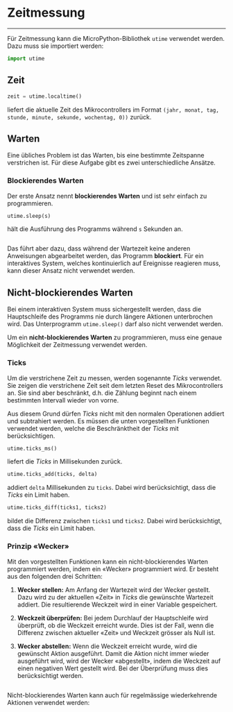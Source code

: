 # Zeitmessung
---

Für Zeitmessung kann die MicroPython-Bibliothek `utime` verwendet werden. Dazu muss sie importiert werden:

``` python
import utime
```

## Zeit

~~~ python
zeit = utime.localtime()
~~~
liefert die aktuelle Zeit des Mikrocontrollers im Format `(jahr, monat, tag, stunde, minute, sekunde, wochentag, 0))` zurück.


## Warten

Eine übliches Problem ist das Warten, bis eine bestimmte Zeitspanne verstrichen ist. Für diese Aufgabe gibt es zwei unterschiedliche Ansätze.

### Blockierendes Warten

Der erste Ansatz nennt **blockierendes Warten** und ist sehr einfach zu programmieren.

~~~ python
utime.sleep(s)
~~~
hält die Ausführung des Programms während `s` Sekunden an.

``` python python/blink.py
```

Das führt aber dazu, dass während der Wartezeit keine anderen Anweisungen abgearbeitet werden, das Programm **blockiert**. Für ein interaktives System, welches kontinuierlich auf Ereignisse reagieren muss, kann dieser Ansatz nicht verwendet werden.

## Nicht-blockierendes Warten

Bei einem interaktiven System muss sichergestellt werden, dass die Hauptschleife des Programms nie durch längere Aktionen unterbrochen wird. Das Unterprogramm `utime.sleep()` darf also nicht verwendet werden.

Um ein **nicht-blockierendes Warten** zu programmieren, muss eine genaue Möglichkeit der Zeitmessung verwendet werden.

### Ticks

Um die verstrichene Zeit zu messen, werden sogenannte *Ticks* verwendet. Sie zeigen die verstrichene Zeit seit dem letzten Reset des Mikrocontrollers an. Sie sind aber beschränkt, d.h. die Zählung beginnt nach einem bestimmten Intervall wieder von vorne.

Aus diesem Grund dürfen *Ticks* nicht mit den normalen Operationen addiert und subtrahiert werden. Es müssen die unten vorgestellten Funktionen verwendet werden, welche die Beschränktheit der *Ticks* mit berücksichtigen.

~~~ python
utime.ticks_ms()
~~~
liefert die *Ticks* in Millisekunden zurück.

~~~ python
utime.ticks_add(ticks, delta)
~~~
addiert `delta` Millisekunden zu `ticks`. Dabei wird berücksichtigt, dass die *Ticks* ein Limit haben.

~~~ python
utime.ticks_diff(ticks1, ticks2)
~~~
bildet die Differenz zwischen `ticks1` und `ticks2`. Dabei wird berücksichtigt, dass die *Ticks* ein Limit haben.

### Prinzip «Wecker»

Mit den vorgestellten Funktionen kann ein nicht-blockierendes Warten programmiert werden, indem ein «Wecker» programmiert wird. Er besteht aus den folgenden drei Schritten:

1. **Wecker stellen:** Am Anfang der Wartezeit wird der Wecker gestellt. Dazu wird zu der aktuellen «Zeit» in *Ticks* die gewünschte Wartezeit addiert. Die resultierende Weckzeit wird in einer Variable gespeichert.

2. **Weckzeit überprüfen:** Bei jedem Durchlauf der Hauptschleife wird überprüft, ob die Weckzeit erreicht wurde. Dies ist der Fall, wenn die Differenz zwischen aktueller «Zeit» und Weckzeit grösser als Null ist.

3. **Wecker abstellen:** Wenn die Weckzeit erreicht wurde, wird die gewünscht Aktion ausgeführt. Damit die Aktion nicht immer wieder ausgeführt wird, wird der Wecker «abgestellt», indem die Weckzeit auf einen negativen Wert gestellt wird. Bei der Überprüfung muss dies berücksichtigt werden.

``` python python/delay_nonblocking.py
```

Nicht-blockierendes Warten kann auch für regelmässige wiederkehrende Aktionen verwendet werden:

``` python python/blink_nonblocking.py
```
